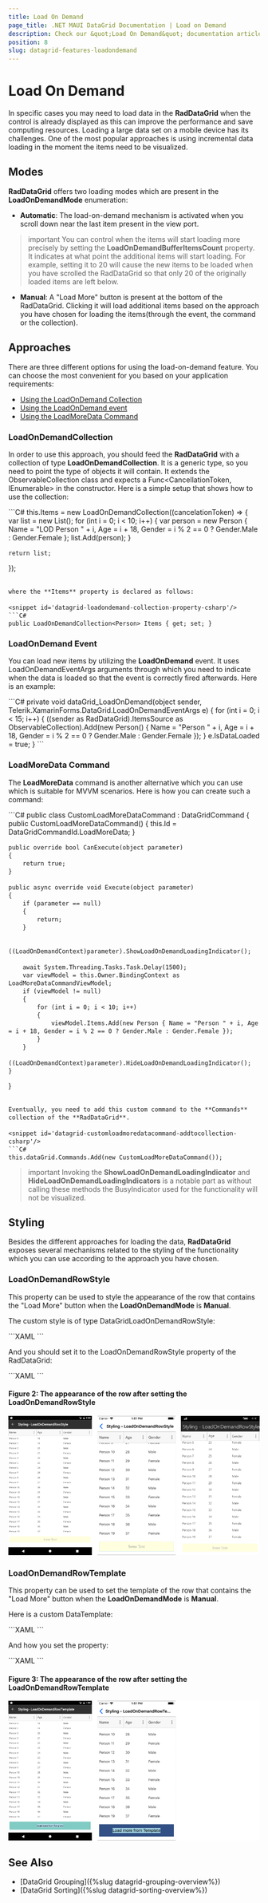 ```yaml
---
title: Load On Demand
page_title: .NET MAUI DataGrid Documentation | Load on Demand
description: Check our &quot;Load On Demand&quot; documentation article for Telerik DataGrid for .NET MAUI control.
position: 8
slug: datagrid-features-loadondemand
---
```


# Load On Demand #

In specific cases you may need to load data in the **RadDataGrid** when the control is already displayed as this can improve the performance and save computing resources. Loading a large data set on a mobile device has its challenges. One of the most popular approaches is using incremental data loading in the moment the items need to be visualized. 

## Modes

**RadDataGrid** offers two loading modes which are present in the **LoadOnDemandMode** enumeration:

* **Automatic**: The load-on-demand mechanism is activated when you scroll down near the last item present in the view port. 
 
>important You can control when the items will start loading more precisely by setting the **LoadOnDemandBufferItemsCount** property. It indicates at what point the additional items will start loading. For example, setting it to 20 will cause the new items to be loaded when you have scrolled the RadDataGrid so that only 20 of the originally loaded items are left below.

* **Manual**: A "Load More" button is present at the bottom of the RadDataGrid. Clicking it will load additional items based on the approach you have chosen for loading the items(through the event, the command or the collection).

## Approaches 

There are three different options for using the load-on-demand feature. You can choose the most convenient for you based on your application requirements:

 * [Using the LoadOnDemand Collection](#loadondemandcollection)
 * [Using the LoadOnDemand event](#loadondemand-event)
 * [Using the LoadMoreData Command](#loadmoredata-command)

### LoadOnDemandCollection

In order to use this approach, you should feed the **RadDataGrid** with a collection of type **LoadOnDemandCollection**. It is a generic type, so you need to point the type of objects it will contain. It extends the ObservableCollection<T> class and expects a Func<CancellationToken, IEnumerable> in the constructor. Here is a simple setup that shows how to use the collection:

<snippet id='datagrid-loadondemand-collection-csharp'/>
```C#
this.Items = new LoadOnDemandCollection<Person>((cancelationToken) =>
{
    var list = new List<Person>();
    for (int i = 0; i < 10; i++)
    {
        var person = new Person { Name = "LOD Person " + i, Age = i + 18, Gender = i % 2 == 0 ? Gender.Male : Gender.Female };
        list.Add(person);
    }

    return list;
});
```

where the **Items** property is declared as follows:

<snippet id='datagrid-loadondemand-collection-property-csharp'/>
```C#
public LoadOnDemandCollection<Person> Items { get; set; }
```

### LoadOnDemand Event

You can load new items by utilizing the **LoadOnDemand** event. It uses LoadOnDemandEventArgs arguments through which you need to indicate when the data is loaded so that the event is correctly fired afterwards. Here is an example:

<snippet id='datagrid-loadondemand-event-csharp'/>
```C#
private void dataGrid_LoadOnDemand(object sender, Telerik.XamarinForms.DataGrid.LoadOnDemandEventArgs e)
{
    for (int i = 0; i < 15; i++)
    {
        ((sender as RadDataGrid).ItemsSource as ObservableCollection<Person>).Add(new Person() { Name = "Person " + i, Age = i + 18, Gender = i % 2 == 0 ? Gender.Male : Gender.Female });
    }
    e.IsDataLoaded = true;
}
```

### LoadMoreData Command

The **LoadMoreData** command is another alternative which you can use which is suitable for MVVM scenarios. Here is how you can create such a command:

<snippet id='datagrid-customloadmoredatacommand-csharp'/>
```C#
public class CustomLoadMoreDataCommand : DataGridCommand
{
    public CustomLoadMoreDataCommand()
    {
        this.Id = DataGridCommandId.LoadMoreData;
    }

    public override bool CanExecute(object parameter)
    {
        return true;
    }

    public async override void Execute(object parameter)
    {
        if (parameter == null)
        {
            return;
        }

        ((LoadOnDemandContext)parameter).ShowLoadOnDemandLoadingIndicator();

        await System.Threading.Tasks.Task.Delay(1500);
        var viewModel = this.Owner.BindingContext as LoadMoreDataCommandViewModel;
        if (viewModel != null)
        {
            for (int i = 0; i < 10; i++)
            {
                viewModel.Items.Add(new Person { Name = "Person " + i, Age = i + 18, Gender = i % 2 == 0 ? Gender.Male : Gender.Female });
            }
        }
        ((LoadOnDemandContext)parameter).HideLoadOnDemandLoadingIndicator();
    }
}
```

Eventually, you need to add this custom command to the **Commands** collection of the **RadDataGrid**.

<snippet id='datagrid-customloadmoredatacommand-addtocollection-csharp'/>
```C#
this.dataGrid.Commands.Add(new CustomLoadMoreDataCommand());
```

>important Invoking the **ShowLoadOnDemandLoadingIndicator** and **HideLoadOnDemandLoadingIndicators** is a notable part as without calling these methods the BusyIndicator used for the functionality will not be visualized.

## Styling

Besides the different approaches for loading the data, **RadDataGrid** exposes several mechanisms related to the styling of the functionality which you can use according to the approach you have chosen.

### LoadOnDemandRowStyle 
This property can be used to style the appearance of the row that contains the "Load More" button when the **LoadOnDemandMode** is **Manual**.

The custom style is of type DataGridLoadOnDemandRowStyle:

<snippet id='datagrid-loadondemandrowstyle-xaml'/>
```XAML
<telerikDataGrid:DataGridLoadOnDemandRowStyle x:Key="CustomDataGridLoadOnDemandRowStyle" 
                                              BackgroundColor="LightYellow"
                                              BorderColor="LightBlue"
                                              IndicatorAnimationColor="Orange"
                                              IndicatorAnimationType="Animation5"
                                              HorizontalTextAlignment="Center"
                                              VerticalTextAlignment="Center"
                                              OverlayOpacity="0.5"
                                              Text="Some Text"
                                              TextFontSize="16"
                                              TextColor="DarkGray"
                                              TextFontFamily="Times New Roman"/>
```

And you should set it to the LoadOnDemandRowStyle property of the RadDataGrid:

<snippet id='datagrid-setting-loadondemandrowstyle-xaml'/>
```XAML
<telerikDataGrid:RadDataGrid x:Name="dataGrid" 
							 ItemsSource="{Binding Items}"
                             LoadOnDemand="dataGrid_LoadOnDemand"
                             LoadOnDemandMode="Manual"
                             LoadOnDemandRowStyle="{StaticResource CustomDataGridLoadOnDemandRowStyle}"/>
```

#### Figure 2: The appearance of the row after setting the LoadOnDemandRowStyle
![](images/datagrid-rowstyle.png)

### LoadOnDemandRowTemplate 

This property can be used to set the template of the row that contains the "Load More" button when the **LoadOnDemandMode** is **Manual**.

Here is a custom DataTemplate:

<snippet id='datagrid-loadondemandrowtemplate-xaml'/>
```XAML
<DataTemplate x:Key="CustomLoadOnDemandRowTemplate">
    <Label Text="Load more from Template"
           Margin="0,30,0,30"
           HorizontalOptions="CenterAndExpand"
           VerticalOptions="CenterAndExpand"
           IsEnabled="{Binding IsDataLoading}">
        <Label.Triggers>
            <Trigger TargetType="Label"
                     Property="IsEnabled" Value="False">
                <Setter Property="BackgroundColor" Value="LightBlue" />
            </Trigger>
        </Label.Triggers>
    </Label>
</DataTemplate>
```

And how you set the property:

<snippet id='datagrid-setting-loadondemandrowtemplate-xaml'/>
```XAML
<telerikDataGrid:RadDataGrid x:Name="dataGrid"
							 ItemsSource="{Binding Items}"
                             LoadOnDemand="dataGrid_LoadOnDemand"
                             LoadOnDemandMode="Manual"
                             LoadOnDemandRowTemplate="{StaticResource CustomLoadOnDemandRowTemplate}"/>
```


#### Figure 3: The appearance of the row after setting the LoadOnDemandRowTemplate
![](images/datagrid-rowtemplate.png)


## See Also

* [DataGrid Grouping]({%slug datagrid-grouping-overview%})
* [DataGrid Sorting]({%slug datagrid-sorting-overview%})
